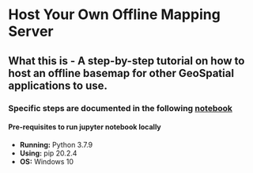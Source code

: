 # Host Your Own Offline Mapping Server
## What this is - A step-by-step tutorial on how to host an offline basemap for other GeoSpatial applications to use.
### Specific steps are documented in the following [notebook](https://github.com/incubated-geek-cc/offline-mapping-server/blob/master/Host%20Your%20Own%20Offline%20Mapping%20Server.ipynb)

#### Pre-requisites to run jupyter notebook locally
* **Running:** Python 3.7.9
* **Using:** pip 20.2.4
* **OS:** Windows 10